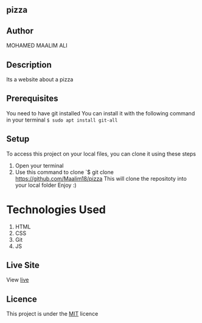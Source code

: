 ## pizza
## Author
MOHAMED MAALIM ALI

## Description
Its a website about a pizza

## Prerequisites
You need to have git installed You can install it with the following command in your terminal
`$ sudo apt install git-all`

## Setup
To access this project on your local files, you can clone it using these steps

1. Open your terminal
2. Use this command to clone `$ git clone https://github.com/Maalim18/pizza
This will clone the repositoty into your local folder
Enjoy :)


# Technologies Used
1. HTML
2. CSS
3. Git
4. JS
## Live Site
View [live](https://maalim18.github.io/pizza/)

## Licence
This project is under the [MIT](LICENSE) licence